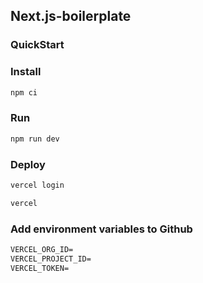 ## Next.js-boilerplate

### QuickStart

### Install

```bash
npm ci
```

### Run

```bash
npm run dev
```

### Deploy

```bash
vercel login
```

```bash
vercel
```

### Add environment variables to Github

```txt
VERCEL_ORG_ID=
VERCEL_PROJECT_ID=
VERCEL_TOKEN=
```
